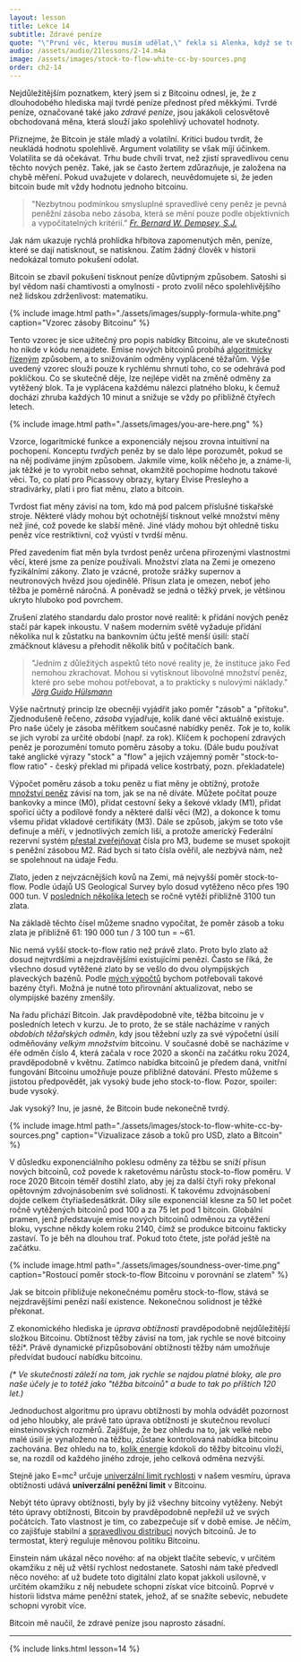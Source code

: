 ```yaml
---
layout: lesson
title: Lekce 14
subtitle: Zdravé peníze
quote: "\"První věc, kterou musím udělat,\" řekla si Alenka, když se toulala po lese, \"je dorůst do správné velikosti a druhá věc je najít cestu do té krásné zahrady. Myslím, že to bude nejlepší plán.\""
audio: /assets/audio/21lessons/2-14.m4a
image: /assets/images/stock-to-flow-white-cc-by-sources.png
order: ch2-14
---
```


Nejdůležitějším poznatkem, který jsem si z Bitcoinu odnesl, je, 
že z dlouhodobého hlediska mají tvrdé peníze přednost před měkkými. 
Tvrdé peníze, označované také jako *zdravé peníze*, jsou jakákoli 
celosvětově obchodovaná měna, která slouží jako spolehlivý uchovatel 
hodnoty.

Přiznejme, že Bitcoin je stále mladý a volatilní. Kritici budou tvrdit, 
že neukládá hodnotu spolehlivě. Argument volatility se však míjí 
účinkem. Volatilita se dá očekávat. Trhu bude chvíli trvat, než zjistí 
spravedlivou cenu těchto nových peněz. Také, jak se často žertem 
zdůrazňuje, je založena na chybě měření. Pokud uvažujete v dolarech, 
neuvědomujete si, že jeden bitcoin bude mít vždy hodnotu jednoho bitcoinu.

> "Nezbytnou podmínkou smysluplné spravedlivé ceny peněz je pevná 
peněžní zásoba nebo zásoba, která se mění pouze podle objektivních 
a vypočitatelných kritérií."
> <cite>[Fr. Bernard W. Dempsey, S.J.]</cite>

Jak nám ukazuje rychlá prohlídka hřbitova zapomenutých měn, peníze, 
které se dají natisknout, se natisknou. Zatím žádný člověk v historii 
nedokázal tomuto pokušení odolat.

Bitcoin se zbavil pokušení tisknout peníze důvtipným způsobem. Satoshi 
si byl vědom naší chamtivosti a omylnosti - proto zvolil něco 
spolehlivějšího než lidskou zdrženlivost: matematiku.

{% include image.html path="./assets/images/supply-formula-white.png" caption="Vzorec zásoby Bitcoinu" %}

Tento vzorec je sice užitečný pro popis nabídky Bitcoinu, ale ve skutečnosti 
ho nikde v kódu nenajdete. Emise nových bitcoinů probíhá 
[algoritmicky řízeným][algorithmically controlled] způsobem, a to snižováním 
odměny vyplácené těžařům. Výše uvedený vzorec slouží pouze k rychlému shrnutí 
toho, co se odehrává pod pokličkou. Co se skutečně děje, lze nejlépe vidět 
na změně odměny za vytěžený blok. Ta je vyplácena každému nálezci platného 
bloku, k čemuž dochází zhruba každých 10 minut a snižuje se vždy po přibližně 
čtyřech letech.

{% include image.html path="./assets/images/you-are-here.png" %}

Vzorce, logaritmické funkce a exponenciály nejsou zrovna intuitivní 
na pochopení. Konceptu *tvrdých* peněz by se dalo lépe porozumět, 
pokud se na něj podíváme jiným způsobem. Jakmile víme, kolik něčeho je, 
a známe-li, jak těžké je to vyrobit nebo sehnat, okamžitě 
pochopíme hodnotu takové věci. To, co platí pro Picassovy obrazy, 
kytary Elvise Presleyho a stradivárky, platí i pro fiat měnu, zlato a bitcoin.

Tvrdost fiat měny závisí na tom, kdo má pod palcem příslušné tiskařské 
stroje. Některé vlády mohou být ochotnější tisknout velké množství měny 
než jiné, což povede ke slabší měně. Jiné vlády mohou být ohledně tisku 
peněz více restriktivní, což vyústí v tvrdší měnu.

Před zavedením fiat měn byla tvrdost peněz určena přirozenými vlastnostmi 
věcí, které jsme za peníze používali. Množství zlata na Zemi je omezeno 
fyzikálními zákony. Zlato je vzácné, protože srážky supernov a neutronových 
hvězd jsou ojedinělé. Přísun zlata je omezen, neboť jeho těžba je poměrně náročná. 
A poněvadž se jedná o těžký prvek, je většinou ukryto hluboko pod povrchem.

Zrušení zlatého standardu dalo prostor nové realitě: k přidání nových peněz 
stačí pár kapek inkoustu. V našem moderním světě vyžaduje přidání několika 
nul k zůstatku na bankovním účtu ještě menší úsilí: stačí zmáčknout klávesu 
a přehodit několik bitů v počítačích bank.

> "Jedním z důležitých aspektů této nové reality je, že instituce jako Fed 
> nemohou zkrachovat. Mohou si vytisknout libovolné množství peněz, které 
> pro sebe mohou potřebovat, a to prakticky s nulovými náklady."
> <cite>[Jörg Guido Hülsmann]</cite>

Výše načrtnutý princip lze obecněji vyjádřit jako poměr "zásob" a "přítoku". 
Zjednodušeně řečeno, *zásoba* vyjadřuje, kolik dané věci aktuálně existuje. 
Pro naše účely je zásoba měřítkem současné nabídky peněz. *Tok* je to, 
kolik se jich vyrobí za určité období (např. za rok). Klíčem k pochopení 
zdravých peněz je porozumění tomuto poměru zásoby a toku. (Dále budu 
používat také anglické výrazy "stock" a "flow" a jejich vzájemný poměr 
"stock-to-flow ratio" - český překlad mi připadá velice kostrbatý, pozn. 
překladatele)

Výpočet poměru zásob a toku peněz u fiat měny je obtížný, protože 
[množství peněz][how much money there is] závisí na tom, jak se na ně díváte. Můžete počítat pouze 
bankovky a mince (M0), přidat cestovní šeky a šekové vklady (M1), přidat 
spořicí účty a podílové fondy a některé další věci (M2), a dokonce k tomu 
všemu přidat vkladové certifikáty (M3). Dále se způsob, jakým se toto vše 
definuje a měří, v jednotlivých zemích liší, a protože americký Federální 
rezervní systém [přestal zveřejňovat][stopped publishing] čísla pro M3, 
budeme se muset spokojit s peněžní zásobou M2. Rád bych si tato čísla 
ověřil, ale nezbývá nám, než se spolehnout na údaje Fedu.

Zlato, jeden z nejvzácnějších kovů na Zemi, má nejvyšší poměr stock-to-flow. 
Podle údajů US Geological Survey bylo dosud vytěženo něco přes 190 000 tun. 
V [posledních několika letech][last few years] se ročně vytěží přibližně 3100 tun zlata.

Na základě těchto čísel můžeme snadno vypočítat, že poměr zásob a toku 
zlata je přibližně 61: 190 000 tun / 3 100 tun = ~61.

Nic nemá vyšší stock-to-flow ratio než právě zlato. Proto bylo zlato až dosud 
nejtvrdšími a nejzdravějšími existujícími penězi. Často se říká, že všechno 
dosud vytěžené zlato by se vešlo do dvou olympijských plaveckých bazénů. 
Podle [mých výpočtů][my calculations] bychom potřebovali takové bazény čtyři. 
Možná je nutné toto přirovnání aktualizovat, nebo se olympijské bazény zmenšily.

Na řadu přichází Bitcoin. Jak pravděpodobně víte, těžba bitcoinu je 
v posledních letech v kurzu. Je to proto, že se stále nacházíme v raných 
*obdobích těžařských odměn*, kdy jsou těžební uzly za své výpočetní úsilí 
odměňovány *velkým množstvím* bitcoinu. V současné době se nacházíme v éře 
odměn číslo 4, která začala v roce 2020 a skončí na začátku roku 2024, 
pravděpodobně v květnu. Zatímco nabídka bitcoinů je předem daná, vnitřní 
fungování Bitcoinu umožňuje pouze přibližné datování. Přesto můžeme s jistotou 
předpovědět, jak vysoký bude jeho stock-to-flow. Pozor, spoiler: bude vysoký.

Jak vysoký? Inu, je jasné, že Bitcoin bude nekonečně tvrdý.

{% include image.html path="./assets/images/stock-to-flow-white-cc-by-sources.png" caption="Vizualizace zásob a toků pro USD, zlato a Bitcoin" %}

V důsledku exponenciálního poklesu odměny za těžbu se sníží přísun nových 
bitcoinů, což povede k raketovému nárůstu stock-to-flow poměru. V roce 2020 
Bitcoin téměř dostihl zlato, aby jej za další čtyři roky překonal opětovným 
zdvojnásobením své solidnosti. K takovému zdvojnásobení dojde celkem 
čtyřiašedesátkrát. Díky síle exponenciál klesne za 50 let počet ročně 
vytěžených bitcoinů pod 100 a za 75 let pod 1 bitcoin. Globální pramen, 
jenž představuje emise nových bitcoinů odměnou za vytěžení bloku, vyschne 
někdy kolem roku 2140, čímž se produkce bitcoinu fakticky zastaví. 
To je běh na dlouhou trať. Pokud toto čtete, jste pořád ještě na začátku.

{% include image.html path="./assets/images/soundness-over-time.png" caption="Rostoucí poměr stock-to-flow Bitcoinu v porovnání se zlatem" %}

Jak se bitcoin přibližuje nekonečnému poměru stock-to-flow, stává se 
nejzdravějšími penězi naší existence. Nekonečnou solidnost je těžké překonat.

Z ekonomického hlediska je *úprava obtížnosti* pravděpodobně nejdůležitější 
složkou Bitcoinu. Obtížnost těžby závisí na tom, jak rychle se nové bitcoiny 
těží\*. Právě dynamické přizpůsobování obtížnosti těžby nám umožňuje 
předvídat budoucí nabídku bitcoinu.

*(\* Ve skutečnosti záleží na tom, jak rychle se najdou platné bloky, ale pro naše 
účely je to totéž jako "těžba bitcoinů" a bude to tak po příštích 120 let.)*

Jednoduchost algoritmu pro úpravu obtížnosti by mohla odvádět pozornost 
od jeho hloubky, ale právě tato úprava obtížnosti je skutečnou revolucí 
einsteinovských rozměrů. Zajišťuje, že bez ohledu na to, jak velké nebo malé 
úsilí je vynaloženo na těžbu, zůstane kontrolovaná nabídka bitcoinu zachována. 
Bez ohledu na to, [kolik energie][much energy] kdokoli do těžby bitcoinu vloží, se, 
na rozdíl od každého jiného zdroje, jeho celková odměna nezvýší.

Stejně jako E=mc² určuje [univerzální limit rychlosti][universal speed limit] v našem vesmíru, 
úprava obtížnosti udává **univerzální peněžní limit** v Bitcoinu.

Nebýt této úpravy obtížnosti, byly by již všechny bitcoiny vytěženy. Nebýt 
této úpravy obtížnosti, Bitcoin by pravděpodobně nepřežil už ve svých počátcích. 
Tato vlastnost je tím, co zabezpečuje síť v době emise. Je něčím, co zajišťuje 
stabilní a [spravedlivou distribuci][fair distribution] nových bitcoinů. Je to termostat, který 
reguluje měnovou politiku Bitcoinu.

Einstein nám ukázal něco nového: ať na objekt tlačíte sebevíc, v určitém okamžiku 
z něj už větší rychlost nedostanete. Satoshi nám také předvedl něco nového: ať už 
budete toto digitální zlato kopat jakkoli usilovně, v určitém okamžiku z něj 
nebudete schopni získat více bitcoinů. Poprvé v historii lidstva máme peněžní 
statek, jehož, ať se snažíte sebevíc, nebudete schopni vyrobit více.

Bitcoin mě naučil, že zdravé peníze jsou naprosto zásadní.

---

{% include links.html lesson=14 %}

<!-- Internal -->
[much energy]: https://dergigi.com/2018/06/10/bitcoin-s-energy-consumption/

[Fr. Bernard W. Dempsey, S.J.]: https://www.jstor.org/stable/29769582
[Jörg Guido Hülsmann]: https://mises.org/sites/default/files/The%20Ethics%20of%20Money%20Production_2.pdf
[stopped publishing]: https://www.federalreserve.gov/Releases/h6/discm3.htm
[last few years]: https://minerals.usgs.gov/minerals/pubs/mcs/2018/mcs2018.pdf
[my calculations]: https://www.wolframalpha.com/input/?i=volume+of+190000+metric+tons+gold+%2F+olympic+swimming+pool+volume
[fair distribution]: https://blog.picks.co/bitcoins-distribution-was-fair-e2ef7bbbc892

<!-- Bitcoin Wiki -->
[algorithmically controlled]: https://en.bitcoin.it/wiki/Controlled_supply

<!-- Wikipedia -->
[how much money there is]: https://en.wikipedia.org/wiki/Money_supply
[universal speed limit]: https://en.wikipedia.org/wiki/Speed_of_light#Upper_limit_on_speeds
[alice]: https://en.wikipedia.org/wiki/Alice%27s_Adventures_in_Wonderland
[carroll]: https://en.wikipedia.org/wiki/Lewis_Carroll
